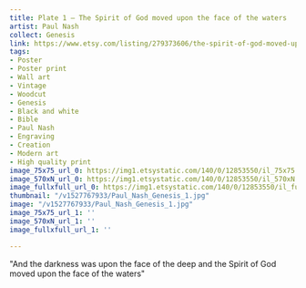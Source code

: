```yaml
---
title: Plate 1 – The Spirit of God moved upon the face of the waters
artist: Paul Nash
collect: Genesis
link: https://www.etsy.com/listing/279373606/the-spirit-of-god-moved-upon-the-face-of?utm_source=thedoveandtheseagull&utm_medium=api&utm_campaign=api
tags:
- Poster
- Poster print
- Wall art
- Vintage
- Woodcut
- Genesis
- Black and white
- Bible
- Paul Nash
- Engraving
- Creation
- Modern art
- High quality print
image_75x75_url_0: https://img1.etsystatic.com/140/0/12853550/il_75x75.1017753919_j62r.jpg
image_570xN_url_0: https://img1.etsystatic.com/140/0/12853550/il_570xN.1017753919_j62r.jpg
image_fullxfull_url_0: https://img1.etsystatic.com/140/0/12853550/il_fullxfull.1017753919_j62r.jpg
thumbnail: "/v1527767933/Paul_Nash_Genesis_1.jpg"
image: "/v1527767933/Paul_Nash_Genesis_1.jpg"
image_75x75_url_1: ''
image_570xN_url_1: ''
image_fullxfull_url_1: ''

---
```

&quot;And the darkness was upon the face of the deep and the Spirit of God moved upon the face of the waters&quot;